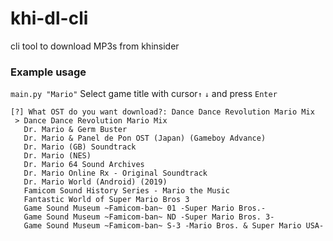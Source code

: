 # khi-dl-cli
cli tool to download MP3s from khinsider

### Example usage
```main.py "Mario"```
Select game title with cursor```↑``` ```↓``` and press ```Enter```
```
[?] What OST do you want download?: Dance Dance Revolution Mario Mix
 > Dance Dance Revolution Mario Mix
   Dr. Mario & Germ Buster
   Dr. Mario & Panel de Pon OST (Japan) (Gameboy Advance)
   Dr. Mario (GB) Soundtrack
   Dr. Mario (NES)
   Dr. Mario 64 Sound Archives
   Dr. Mario Online Rx - Original Soundtrack
   Dr. Mario World (Android) (2019)
   Famicom Sound History Series - Mario the Music
   Fantastic World of Super Mario Bros 3
   Game Sound Museum ~Famicom-ban~ 01 -Super Mario Bros.-
   Game Sound Museum ~Famicom-ban~ ND -Super Mario Bros. 3-
   Game Sound Museum ~Famicom-ban~ S-3 -Mario Bros. & Super Mario USA-
```
